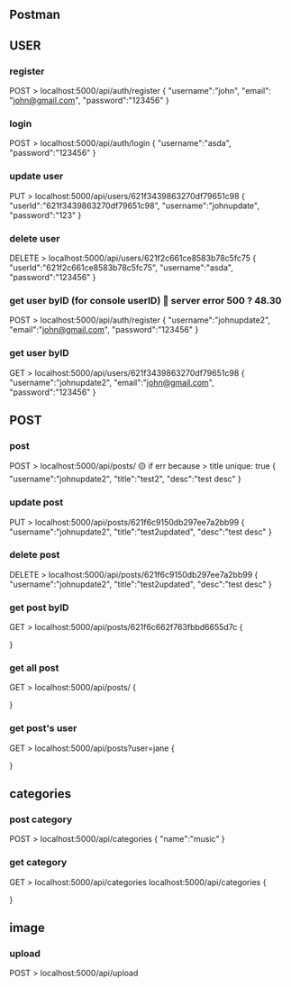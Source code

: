 ## Postman

<!-- -------------------------------------------------------------------------------------------------------- -->
## USER
<!-- -------------------------------------------------------------------------------------------------------- -->

### register
POST > localhost:5000/api/auth/register
{
    "username":"john",
    "email": "john@gmail.com",
    "password":"123456"
}

### login
POST > localhost:5000/api/auth/login
{
    "username":"asda",
    "password":"123456"
}

### update user
PUT > localhost:5000/api/users/621f3439863270df79651c98
{
    "userId":"621f3439863270df79651c98",
    "username":"johnupdate",
    "password":"123"
}

### delete user
DELETE > localhost:5000/api/users/621f2c661ce8583b78c5fc75
{
    "userId":"621f2c661ce8583b78c5fc75",
    "username":"asda",
    "password":"123456"
}

### get user byID (for console userID) 🔴 server error 500 ? 48.30
POST > localhost:5000/api/auth/register
{
    "username":"johnupdate2",
    "email":"john@gmail.com",
    "password":"123456"
}

### get user byID
GET > localhost:5000/api/users/621f3439863270df79651c98
{
    "username":"johnupdate2",
    "email":"john@gmail.com",
    "password":"123456"
}

<!-- -------------------------------------------------------------------------------------------------------- -->
## POST
<!-- -------------------------------------------------------------------------------------------------------- -->

### post 
POST > localhost:5000/api/posts/ 🟡 if err because > title unique: true
{
    "username":"johnupdate2",
    "title":"test2",
    "desc":"test desc"
}

### update post
PUT > localhost:5000/api/posts/621f6c9150db297ee7a2bb99
{
    "username":"johnupdate2",
    "title":"test2updated",
    "desc":"test desc"
}

### delete post
DELETE > localhost:5000/api/posts/621f6c9150db297ee7a2bb99
{
    "username":"johnupdate2",
    "title":"test2updated",
    "desc":"test desc"
}

### get post byID
GET > localhost:5000/api/posts/621f6c662f763fbbd6655d7c
{

}

### get all post
GET > localhost:5000/api/posts/
{

}

### get post's user
GET > localhost:5000/api/posts?user=jane
{

}

<!-- -------------------------------------------------------------------------------------------------------- -->
## categories
<!-- -------------------------------------------------------------------------------------------------------- -->

### post category
POST > localhost:5000/api/categories
{
    "name":"music"
}

### get category
GET > localhost:5000/api/categories
localhost:5000/api/categories
{

}

<!-- -------------------------------------------------------------------------------------------------------- -->
## image
<!-- -------------------------------------------------------------------------------------------------------- -->

### upload
POST > localhost:5000/api/upload